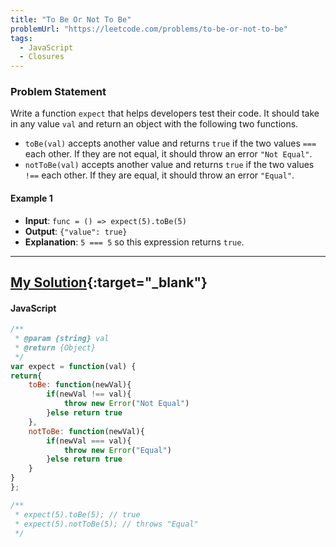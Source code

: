 ```yaml
---
title: "To Be Or Not To Be"
problemUrl: "https://leetcode.com/problems/to-be-or-not-to-be"
tags:
  - JavaScript
  - Closures
---
```

### Problem Statement

Write a function `expect` that helps developers test their code. It should take in any value `val` and return an object with the following two functions.

- `toBe(val)` accepts another value and returns `true` if the two values `===` each other. If they are not equal, it should throw an error `"Not Equal"`.
- `notToBe(val)` accepts another value and returns `true` if the two values `!==` each other. If they are equal, it should throw an error `"Equal"`.

#### Example 1

- **Input**: `func = () => expect(5).toBe(5)`
- **Output**: `{"value": true}`
- **Explanation**: `5 === 5` so this expression returns `true`.


--- 

## [My Solution](https://leetcode.com/problems/to-be-or-not-to-be/submissions/1352717269){:target="_blank"}

#### JavaScript

```javascript
/**
 * @param {string} val
 * @return {Object}
 */
var expect = function(val) {
return{
    toBe: function(newVal){
        if(newVal !== val){
            throw new Error("Not Equal")
        }else return true
    },
    notToBe: function(newVal){
        if(newVal === val){
            throw new Error("Equal")
        }else return true
    }
}
};

/**
 * expect(5).toBe(5); // true
 * expect(5).notToBe(5); // throws "Equal"
 */
```
